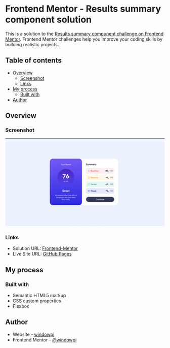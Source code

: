 # Frontend Mentor - Results summary component solution

This is a solution to the [Results summary component challenge on Frontend Mentor](https://www.frontendmentor.io/challenges/results-summary-component-CE_K6s0maV). Frontend Mentor challenges help you improve your coding skills by building realistic projects. 

## Table of contents

- [Overview](#overview)
  - [Screenshot](#screenshot)
  - [Links](#links)
- [My process](#my-process)
  - [Built with](#built-with)
- [Author](#author)

## Overview

### Screenshot

![](./design/result-summary-screenshot.png)

### Links

- Solution URL: [Frontend-Mentor](https://www.frontendmentor.io/solutions/resultssummarycomponentdesktop-RcXNCgnhbY)
- Live Site URL: [GitHub Pages](https://windowpi.github.io/Results-Summary-Component/)

## My process

### Built with

- Semantic HTML5 markup
- CSS custom properties
- Flexbox

## Author

- Website - [windowpi](https://github.com/windowpi)
- Frontend Mentor - [@windowpi](https://www.frontendmentor.io/profile/windowpi)
